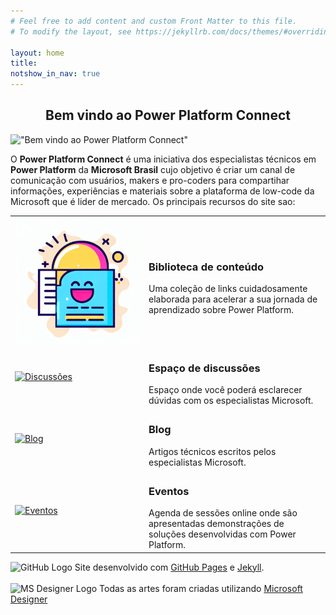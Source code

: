 ```yaml
---
# Feel free to add content and custom Front Matter to this file.
# To modify the layout, see https://jekyllrb.com/docs/themes/#overriding-theme-defaults

layout: home
title: 
notshow_in_nav: true
---
```


<h2 style="text-align:center;"> <b>Bem vindo ao Power Platform Connect</b></h2>

!["Bem vindo ao Power Platform Connect"](../assets/imgs/funny-site.png "Bem vindo ao Power Platform Connect")

O **Power Platform Connect** é uma iniciativa dos especialistas técnicos em **Power Platform** da **Microsoft Brasil** cujo objetivo é criar um canal de comunicação com usuários, makers e pro-coders para compartihar informações, experiências e materiais sobre a plataforma de low-code da Microsoft que é lider de mercado. Os principais recursos do site sao:

<table class="tablenborders">
    <tbody class="body" >
      <tr>
        <td width="200px">
            <a href="getready/"><img src="assets/imgs/library-ico-200.png" alt="Links"></a>
        </td>
        <td>
            <h3><b>Biblioteca de conteúdo</b></h3>
            Uma coleção de links cuidadosamente elaborada para acelerar a sua jornada de aprendizado sobre Power Platform.
        </td>
      </tr>
      <tr>
        <td width="200px">
            <a href="https://github.com/microsoft/powerplatformconnect/discussions" target="_blank">
                <img src="../assets/imgs/discussions-ico-200.png" alt="Discussões">
                </a>
        </td>
        <td>
            <h3><b>Espaço de discussões</b></h3>
            Espaço onde você poderá esclarecer dúvidas com os especialistas Microsoft.
        </td>
      </tr>
      <tr>
        <td width="200px">
            <a href="../blog/"><img src="../assets/imgs/blog-ico-200.png" alt="Blog"></a>
        </td>
        <td>
            <h3><b>Blog</b></h3>
            Artigos técnicos escritos pelos especialistas Microsoft.
        </td>
      </tr>
      <tr>
        <td width="200px">
            <a href="../events/"><img src="../assets/imgs/demonstration-300.png" alt="Eventos"></a>
        </td>
        <td>
            <h3><b>Eventos</b></h3>
            Agenda de sessões online onde são apresentadas demonstrações de soluções desenvolvidas com Power Platform.
        </td>
      </tr>
    </tbody>
    </table>

<img src="../assets/imgs/github-mark.png" alt="GitHub Logo" width="30px">
Site desenvolvido com <a href="https://docs.github.com/pages" target="_blank">GitHub Pages</a> e <a href="https://jekyllrb.com/" target="_blank">Jekyll</a>.
<br/>
<br/>
<img src="../assets/imgs/msdesigner-logo.png" alt="MS Designer Logo" width="30px">
Todas as artes foram criadas utilizando <a href="https://designer.microsoft.com/" target="_blank">Microsoft Designer</a>
